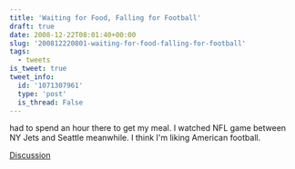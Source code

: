 ```yaml
---
title: 'Waiting for Food, Falling for Football'
draft: true
date: 2008-12-22T08:01:40+00:00
slug: '200812220801-waiting-for-food-falling-for-football'
tags:
  - tweets
is_tweet: true
tweet_info:
  id: '1071307961'
  type: 'post'
  is_thread: False
---
```




had to spend an hour there to get my meal. I watched NFL game between NY Jets and Seattle meanwhile. I think I'm liking American football.

[Discussion](https://x.com/sytelus/status/1071307961)
